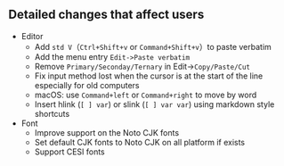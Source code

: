 ## Detailed changes that affect users
+ Editor
  + Add `std V`（`Ctrl+Shift+v` or `Command+Shift+v`）to paste verbatim
  + Add the menu entry `Edit->Paste verbatim`
  + Remove `Primary/Seconday/Ternary` in Edit->`Copy/Paste/Cut`
  + Fix input method lost when the cursor is at the start of the line especially for old computers
  + macOS: use `Command+left` or `Command+right` to move by word
  + Insert hlink (`[ ] var`) or slink (`[ ] var var`) using markdown style shortcuts
+ Font
  + Improve support on the Noto CJK fonts
  + Set default CJK fonts to Noto CJK on all platform if exists
  + Support CESI fonts
